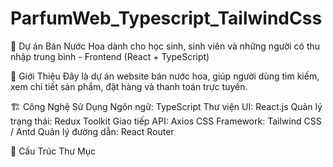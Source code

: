 # ParfumWeb_Typescript_TailwindCss

🚀 Dự án Bán Nước Hoa dành cho học sinh, sinh viên và những người có thu nhập trung bình - Frontend (React + TypeScript)

📌 Giới Thiệu
Đây là dự án website bán nước hoa, giúp người dùng tìm kiếm, xem chi tiết sản phẩm, đặt hàng và thanh toán trực tuyến.

🏗️ Công Nghệ Sử Dụng
Ngôn ngữ: TypeScript
Thư viện UI: React.js
Quản lý trạng thái: Redux Toolkit
Giao tiếp API: Axios
CSS Framework: Tailwind CSS / Antd
Quản lý đường dẫn: React Router

📂 Cấu Trúc Thư Mục
